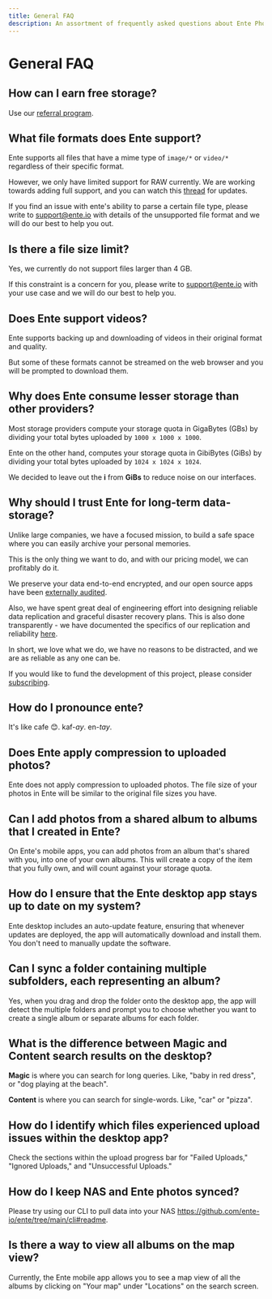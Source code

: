 ```yaml
---
title: General FAQ
description: An assortment of frequently asked questions about Ente Photos
---
```


# General FAQ

## How can I earn free storage?

Use our [referral program](/photos/features/referral-program/).

## What file formats does Ente support?

Ente supports all files that have a mime type of `image/*` or `video/*`
regardless of their specific format.

However, we only have limited support for RAW currently. We are working towards
adding full support, and you can watch this
[thread](https://github.com/ente-io/ente/discussions/625) for updates.

If you find an issue with ente's ability to parse a certain file type, please
write to [support@ente.io](mailto:support@ente.io) with details of the
unsupported file format and we will do our best to help you out.

## Is there a file size limit?

Yes, we currently do not support files larger than 4 GB.

If this constraint is a concern for you, please write to
[support@ente.io](mailto:support@ente.io) with your use case and we will do our
best to help you.

## Does Ente support videos?

Ente supports backing up and downloading of videos in their original format and
quality.

But some of these formats cannot be streamed on the web browser and you will be
prompted to download them.

## Why does Ente consume lesser storage than other providers?

Most storage providers compute your storage quota in GigaBytes (GBs) by dividing
your total bytes uploaded by `1000 x 1000 x 1000`.

Ente on the other hand, computes your storage quota in GibiBytes (GiBs) by
dividing your total bytes uploaded by `1024 x 1024 x 1024`.

We decided to leave out the **i** from **GiBs** to reduce noise on our
interfaces.

## Why should I trust Ente for long-term data-storage?

Unlike large companies, we have a focused mission, to build a safe space where
you can easily archive your personal memories.

This is the only thing we want to do, and with our pricing model, we can
profitably do it.

We preserve your data end-to-end encrypted, and our open source apps have been
[externally audited](https://ente.io/blog/cryptography-audit/).

Also, we have spent great deal of engineering effort into designing reliable
data replication and graceful disaster recovery plans. This is also done
transparently - we have documented the specifics of our replication and
reliability [here](https://ente.io/reliability).

In short, we love what we do, we have no reasons to be distracted, and we are as
reliable as any one can be.

If you would like to fund the development of this project, please consider
[subscribing](https://ente.io/download).

## How do I pronounce ente?

It's like cafe 😊. kaf-_ay_. en-_tay_.

## Does Ente apply compression to uploaded photos?

Ente does not apply compression to uploaded photos. The file size of your photos
in Ente will be similar to the original file sizes you have.

## Can I add photos from a shared album to albums that I created in Ente?

On Ente's mobile apps, you can add photos from an album that's shared with you,
into one of your own albums. This will create a copy of the item that you fully
own, and will count against your storage quota.

## How do I ensure that the Ente desktop app stays up to date on my system?

Ente desktop includes an auto-update feature, ensuring that whenever updates are
deployed, the app will automatically download and install them. You don't need
to manually update the software.

## Can I sync a folder containing multiple subfolders, each representing an album?

Yes, when you drag and drop the folder onto the desktop app, the app will detect
the multiple folders and prompt you to choose whether you want to create a
single album or separate albums for each folder.

## What is the difference between **Magic** and **Content** search results on the desktop?

**Magic** is where you can search for long queries. Like, "baby in red dress",
or "dog playing at the beach".

**Content** is where you can search for single-words. Like, "car" or "pizza".

## How do I identify which files experienced upload issues within the desktop app?

Check the sections within the upload progress bar for "Failed Uploads," "Ignored
Uploads," and "Unsuccessful Uploads."

## How do I keep NAS and Ente photos synced?

Please try using our CLI to pull data into your NAS
https://github.com/ente-io/ente/tree/main/cli#readme.

## Is there a way to view all albums on the map view?

Currently, the Ente mobile app allows you to see a map view of all the albums by
clicking on "Your map" under "Locations" on the search screen.
